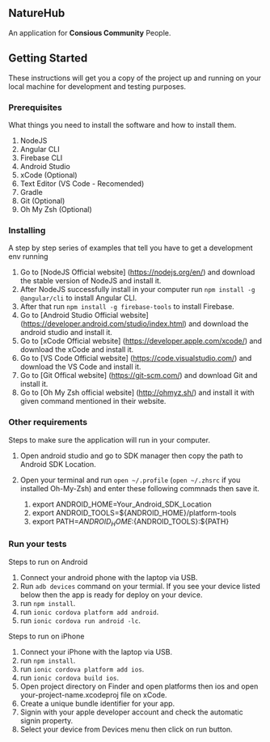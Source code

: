 ## NatureHub

An application for **Consious Community** People.

## Getting Started

These instructions will get you a copy of the project up and running on your local machine for development and testing purposes.

### Prerequisites

What things you need to install the software and how to install them.

1. NodeJS
2. Angular CLI
3. Firebase CLI
4. Android Studio
5. xCode (Optional)
6. Text Editor (VS Code - Recomended)
7. Gradle
8. Git (Optional)
9. Oh My Zsh (Optional)

### Installing

A step by step series of examples that tell you have to get a development env running

1. Go to [NodeJS Official website] (https://nodejs.org/en/) and download the stable version of NodeJS and install it.
2. After NodeJS successfully install in your computer run `npm install -g @angular/cli` to install Angular CLI.
3. After that run `npm install -g firebase-tools` to install Firebase.
4. Go to [Android Studio Official website] (https://developer.android.com/studio/index.html) and download the android studio and install it.
5. Go to [xCode Official website] (https://developer.apple.com/xcode/) and download the xCode and install it.
6. Go to [VS Code Official website] (https://code.visualstudio.com/) and download the VS Code and install it.
7. Go to [Git Offical website] (https://git-scm.com/) and download Git and install it.
8. Go to [Oh My Zsh official website] (http://ohmyz.sh/) and install it with given command mentioned in their website.

### Other requirements

Steps to make sure the application will run in your computer.

1. Open android studio and go to SDK manager then copy the path to Android SDK Location.
2. Open your terminal and run `open ~/.profile` (`open ~/.zhsrc` if you installed Oh-My-Zsh) and enter these following commnads then save it.

   1. export ANDROID_HOME=Your_Android_SDK_Location
   2. export ANDROID_TOOLS=${ANDROID_HOME}/platform-tools
   3. export PATH=${ANDROID_HOME}:${ANDROID_TOOLS}:${PATH}

   
### Run your tests

Steps to run on Android

1. Connect your android phone with the laptop via USB.
2. Run `adb devices` command on your termial. If you see your device listed below then the app is ready for deploy on your device.
3. run `npm install`.
4. run `ionic cordova platform add android`.
5. run `ionic cordova run android -lc`.

Steps to run on iPhone

1. Connect your iPhone with the laptop via USB.
2. run `npm install`.
3. run `ionic cordova platform add ios`.
4. run `ionic cordova build ios`.
5. Open project directory on Finder and open platforms then ios and open your-project-name.xcodeproj file on xCode.
6. Create a unique bundle identifier for your app.
7. Signin with your apple developer account and check the automatic signin property.
8. Select your device from Devices menu then click on run button.